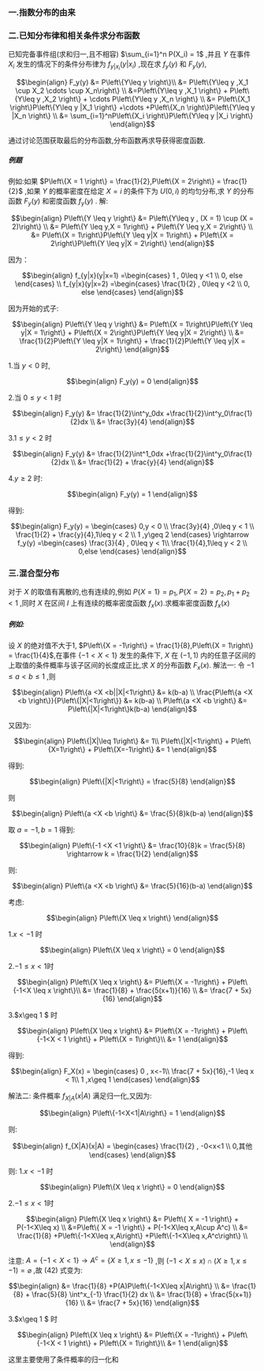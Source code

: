 ### 一.指数分布的由来


### 二.已知分布律和相关条件求分布函数
已知完备事件组(求和归一,且不相容) $\sum_{i=1}^n P(X_i) = 1$ ,并且 $Y$ 在事件 $X_i$ 发生的情况下的条件分布律为 $f_{y|x_i}(y|x_i)$ ,现在求 $f_y(y)$ 和 $F_y(y)$,

$$\begin{align}
    F_y(y) &= P\left\{Y\leq y \right\}\\
    &= P\left\{Y\leq y ,X_1 \cup X_2 \cdots \cup X_n\right\} \\
    &=P\left\{Y\leq y ,X_1 \right\} + P\left\{Y\leq y ,X_2 \right\} + \cdots P\left\{Y\leq y ,X_n \right\} \\
    &= P\left\{X_1 \right\}P\left\{Y\leq y |X_1 \right\}  +\cdots +P\left\{X_n \right\}P\left\{Y\leq y |X_n \right\} \\
    &= \sum_{i=1}^nP\left\{X_i \right\}P\left\{Y\leq y |X_i \right\}
\end{align}$$

通过讨论范围获取最后的分布函数,分布函数再求导获得密度函数.
##### 例题
例如:如果 $P\left\{X = 1 \right\} = \frac{1}{2},P\left\{X = 2\right\} = \frac{1}{2}$ ,如果 $Y$ 的概率密度在给定 $X = i$ 的条件下为 $U(0,i)$ 的均匀分布,求 $Y$ 的分布函数 $F_y(y)$ 和密度函数 $f_y(y)$ .
解:

$$\begin{align}
   P\left\{Y \leq y \right\} &= P\left\{Y\leq y , (X = 1) \cup (X = 2)\right\} \\
   &= P\left\{Y \leq y,X = 1\right\} + P\left\{Y \leq y,X = 2\right\} \\
   &= P\left\{X = 1\right\}P\left\{Y \leq y|X = 1\right\} + P\left\{X = 2\right\}P\left\{Y \leq y|X = 2\right\}
\end{align}$$

因为：

$$\begin{align}
    f_{y|x}(y|x=1) =\begin{cases}
        1 , 0\leq y <1 \\
        0, else
    \end{cases} \\
    f_{y|x}(y|x=2) =\begin{cases}
        \frac{1}{2} , 0\leq y <2 \\
        0, else
    \end{cases}
\end{align}$$

因为开始的式子:

$$\begin{align}
   P\left\{Y \leq y \right\}
   &= P\left\{X = 1\right\}P\left\{Y \leq y|X = 1\right\} + P\left\{X = 2\right\}P\left\{Y \leq y|X = 2\right\} \\
   &= \frac{1}{2}P\left\{Y \leq y|X = 1\right\} + \frac{1}{2}P\left\{Y \leq y|X = 2\right\}
\end{align}$$

1.当 $y < 0$ 时,

$$\begin{align}
    F_y(y) = 0
\end{align}$$

2.当 $0\leq y < 1$ 时

$$\begin{align}
    F_y(y) &= \frac{1}{2}\int^y_0dx +\frac{1}{2}\int^y_0\frac{1}{2}dx  \\
    &= \frac{3y}{4}
\end{align}$$

3.$1\leq y < 2$ 时

$$\begin{align}
    F_y(y) &= \frac{1}{2}\int^1_0dx +\frac{1}{2}\int^y_0\frac{1}{2}dx  \\
    &= \frac{1}{2} + \frac{y}{4}
\end{align}$$

4.$y\geq 2$ 时:

$$\begin{align}
    F_y(y) = 1
\end{align}$$

得到:

$$\begin{align}
    F_y(y) = \begin{cases}
        0,y < 0 \\
        \frac{3y}{4} ,0\leq y < 1 \\
        \frac{1}{2} + \frac{y}{4},1\leq y < 2 \\
        1 ,y\geq 2
    \end{cases} \rightarrow f_y(y) =\begin{cases}
        \frac{3}{4} , 0\leq y < 1\\
        \frac{1}{4},1\leq y < 2 \\
        0,else
    \end{cases}
\end{align}$$

### 三.混合型分布
对于 $X$ 的取值有离散的,也有连续的,例如 $P\left\{X = 1\right\} = p_1 ,P\left\{X= 2\right\} = p_2 ,p_1+p_2<1$ ,同时 $X$ 在区间 $I$ 上有连续的概率密度函数 $f_x(x)$.求概率密度函数 $f_x(x)$

##### 例如:
设 $X$ 的绝对值不大于1, $P\left\{X = -1\right\} = \frac{1}{8},P\left\{X = 1\right\} = \frac{1}{4}$,在事件 $\left\{-1<X<1\right\}$ 发生的条件下, $X$ 在 $(-1,1)$ 内的任意子区间的上取值的条件概率与该子区间的长度成正比,求 $X$ 的分布函数 $F_x(x)$.
解法一:
令 $-1 \leq a <b\leq1$ ,则

$$\begin{align}
    P\left\{a <X <b||X|<1\right\} &= k(b-a) \\
    \frac{P\left\{a <X <b \right\}}{P\left\{|X|<1\right\}} &= k(b-a) \\
    P\left\{a <X <b \right\} &= P\left\{|X|<1\right\}k(b-a)
\end{align}$$

又因为:

$$\begin{align}
    P\left\{|X|\leq 1\right\} &= 1\\
    P\left\{|X|<1\right\} + P\left\{X=1\right\} + P\left\{X=-1\right\} &= 1
\end{align}$$

得到:

$$\begin{align}
    P\left\{|X|<1\right\} = \frac{5}{8}
\end{align}$$

则

$$\begin{align}
    P\left\{a <X <b \right\} &= \frac{5}{8}k(b-a)
\end{align}$$

取 $a = -1,b = 1$ 得到:

$$\begin{align}
    P\left\{-1 <X <1 \right\} &= \frac{10}{8}k = \frac{5}{8} \rightarrow k = \frac{1}{2}
\end{align}$$

则:

$$\begin{align}
    P\left\{a <X <b \right\} &= \frac{5}{16}(b-a)
\end{align}$$

考虑:

$$\begin{align}
    P\left\{X \leq x \right\}
\end{align}$$

1.$x<-1$ 时

$$\begin{align}
    P\left\{X \leq x \right\} = 0
\end{align}$$

2.$-1 \leq x < 1$时

$$\begin{align}
    P\left\{X \leq x \right\} &= P\left\{X = -1\right\} +  P\left\{-1<X \leq x \right\}\\
    &= \frac{1}{8} + \frac{5(x+1)}{16} \\
    &= \frac{7 + 5x}{16} 
\end{align}$$

3.$x\geq 1 $ 时

$$\begin{align}
    P\left\{X \leq x \right\} &= P\left\{X = -1\right\} +  P\left\{-1<X < 1 \right\} + P\left\{X = 1\right\}\\
    &= 1 
\end{align}$$

得到:

$$\begin{align}
    F_X(x) = \begin{cases}
        0 , x<-1\\
        \frac{7 + 5x}{16},-1 \leq x < 1\\
        1    ,x\geq 1 
    \end{cases}
\end{align}$$

解法二:
条件概率 $f_{X|A}(x|A)$ 满足归一化,又因为:

$$\begin{align}
    P\left\{-1<X<1|A\right\} = 1
\end{align}$$

则:

$$\begin{align}
    f_{X|A}(x|A) = \begin{cases}
        \frac{1}{2} , -0<x<1 \\
        0,其他
    \end{cases}
\end{align}$$

则:
1.$x<-1$ 时

$$\begin{align}
    P\left\{X \leq x \right\} = 0
\end{align}$$

2.$-1 \leq x < 1$时

$$\begin{align}
    P\left\{X \leq x \right\} &= P\left\{ X = -1 \right\} + P(-1<X\leq x) \\
    &=P\left\{ X = -1 \right\} + P(-1<X\leq x,A\cup A^c) \\
    &= \frac{1}{8} +P\left\{-1<X\leq x,A\right\}  +P\left\{-1<X\leq x,A^c\right\} \\
\end{align}$$

注意: $A = \left\{-1<X<1\right\}\rightarrow A^c = \left\{X\geq 1, x\leq -1 \right\}$ ,则 $(-1<X\leq x) \cap (X\geq 1, x\leq -1) = \varnothing$ ,故 $(42)$ 式变为:

$$\begin{align}
    &= \frac{1}{8} +P(A)P\left\{-1<X\leq x|A\right\} \\
    &= \frac{1}{8} + \frac{5}{8} \int^x_{-1} \frac{1}{2} dx \\
    &= \frac{1}{8} + \frac{5(x+1)}{16} \\
    &= \frac{7 + 5x}{16}
\end{align}$$


3.$x\geq 1 $ 时

$$\begin{align}
    P\left\{X \leq x \right\} &= P\left\{X = -1\right\} +  P\left\{-1<X < 1 \right\} + P\left\{X = 1\right\}\\
    &= 1 
\end{align}$$


这里主要使用了条件概率的归一化和

### 








